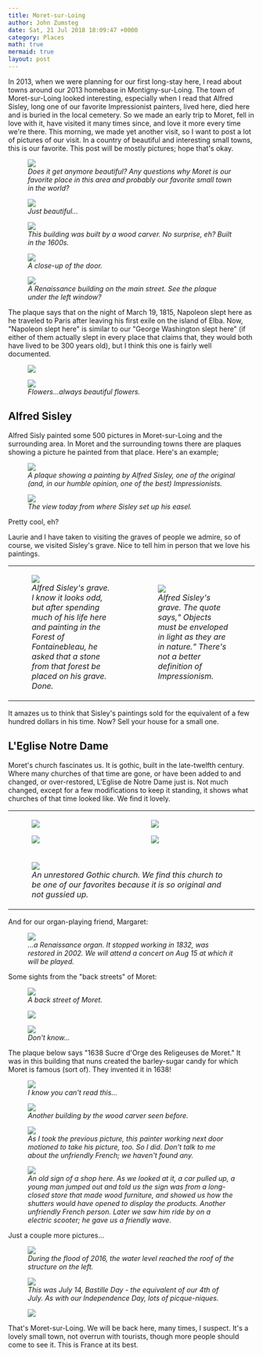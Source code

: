 ```yaml
---
title: Moret-sur-Loing
author: John Zumsteg
date: Sat, 21 Jul 2018 18:09:47 +0000
category: Places
math: true
mermaid: true
layout: post
---
```

In 2013, when we were planning for our first long-stay here, I read about towns around our 2013 homebase in Montigny-sur-Loing. The town of Moret-sur-Loing looked interesting, especially when I read that Alfred Sisley, long one of our favorite Impressionist painters, lived here, died here and is buried in the local cemetery. So we made an early trip to Moret, fell in love with it, have visited it many times since, and love it more every time we're there. This morning, we made yet another visit, so I want to post a lot of pictures of our visit. In a country of beautiful and interesting small towns, this is our favorite. This post will be mostly pictures; hope that's okay.

<figure class = "landscape">
	<img src="{{site.url}}/assets/images/2018/07/DSC05396.jpg"/>
	<figcaption><em>Does it get anymore beautiful? Any questions why Moret is our favorite place in this area and probably our favorite small town in the world?</em></figcaption>
</figure>



<figure class = "landscape">
	<img src="{{site.url}}/assets/images/2018/07/DSC05580.jpg"/>
	<figcaption><em>Just beautiful...</em></figcaption>
</figure>



<figure class = "landscape">
	<img src="{{site.url}}/assets/images/2018/07/DSC05494.jpg"/>
	<figcaption><em>This building was built by a wood carver. No surprise, eh? Built in the 1600s.</em></figcaption>
</figure>



<figure class = "portrait">
	<img src="{{site.url}}/assets/images/2018/07/DSC05493.jpg"/>
	<figcaption><em>A close-up of the door.</em></figcaption>
</figure>



<figure class = "portrait">
	<img src="{{site.url}}/assets/images/2018/07/DSC05498.jpg"/>
	<figcaption><em>A Renaissance building on the main street. See the plaque under the left window?</em></figcaption>
</figure>



The plaque says that on the night of March 19, 1815, Napoleon slept here as he traveled to Paris after leaving his first exile on the island of Elba. Now, "Napoleon slept here" is similar to our "George Washington slept here" (if either of them actually slept in every place that claims that, they would both have lived to be 300 years old), but I think this one is fairly well documented.

<figure class = "landscape">
	<img src="{{site.url}}/assets/images/2018/07/DSC05392.jpg"/>
	<figcaption></figcaption>
</figure>



<figure class = "landscape">
	<img src="{{site.url}}/assets/images/2018/07/DSC05497-1.jpg"/>
	<figcaption><em>Flowers...always beautiful flowers.</em></figcaption>
</figure>


<h2>Alfred Sisley</h2>
Alfred Sisly painted some 500 pictures in Moret-sur-Loing and the surrounding area. In Moret and the surrounding towns there are plaques showing a picture he painted from that place. Here's an example;

<figure class = "landscape">
	<img src="{{site.url}}/assets/images/2018/07/DSC05409.jpg"/>
	<figcaption><em>A plaque showing a painting by Alfred Sisley, one of the original (and, in our humble opinion, one of the best) Impressionists.</em></figcaption>
</figure>



<figure class = "landscape">
	<img src="{{site.url}}/assets/images/2018/07/DSC05410.jpg"/>
	<figcaption><em>The view today from where Sisley set up his easel.</em></figcaption>
</figure>



Pretty cool, eh?

Laurie and I have taken to visiting the graves of people we admire, so of course, we visited Sisley's grave. Nice to tell him in person that we love his paintings.
<table>
<tbody>
<tr>
<td>

<figure class = "portrait">
	<img src="{{site.url}}/assets/images/2018/07/DSC05605.jpg"/>
	<figcaption><em>Alfred Sisley's grave. I know it looks odd, but after spending much of his life here and painting in the Forest of Fontainebleau, he asked that a stone from that forest be placed on his grave. Done.</em></figcaption>
</figure>

</td>
<td>

<figure class = "portrait">
	<img src="{{site.url}}/assets/images/2018/07/DSC05603.jpg"/>
	<figcaption><em>Alfred Sisley's grave. The quote says," Objects must be enveloped in light as they are in nature." There's not a better definition of Impressionism.</em></figcaption>
</figure>

</td>
</tr>
</tbody>
</table>
It amazes us to think that Sisley's paintings sold for the equivalent of a few hundred dollars in his time. Now? Sell your house for a small one.
<h2>L'Eglise Notre Dame</h2>
Moret's church fascinates us. It is gothic, built in the late-twelfth century. Where many churches of that time are gone, or have been added to and changed, or over-restored, L'Eglise de Notre Dame just is. Not much changed, except for a few modifications to keep it standing, it shows what churches of that time looked like. We find it lovely.
<table>
<tbody>
<tr>
<td><figure class = "portrait">
	<img src="{{site.url}}/assets/images/2018/07/DSC05575.jpg"/>
	<figcaption></figcaption>
</figure>

 <figure class = "portrait">
	<img src="{{site.url}}/assets/images/2018/07/DSC05557.jpg"/>
	<figcaption></figcaption>
</figure>

</td>
<td><figure class = "portrait">
	<img src="{{site.url}}/assets/images/2018/07/DSC05555.jpg"/>
	<figcaption></figcaption>
</figure>

 <figure class = "portrait">
	<img src="{{site.url}}/assets/images/2018/07/DSC05550.jpg"/>
	<figcaption></figcaption>
</figure>

</td>
</tr>
<tr>
<td colspan="2">

<figure class = "landscape">
	<img src="{{site.url}}/assets/images/2018/07/DSC05538.jpg"/>
	<figcaption><em>An unrestored Gothic church. We find this church to be one of our favorites because it is so original and not gussied up.</em></figcaption>
</figure>

</td>
<td></td>
</tr>
</tbody>
</table>
And for our organ-playing friend, Margaret:

<figure class = "landscape">
	<img src="{{site.url}}/assets/images/2018/07/DSC05517.jpg"/>
	<figcaption><em>...a Renaissance organ. It stopped working in 1832, was restored in 2002. We will attend a concert on Aug 15 at which it will be played.</em></figcaption>
</figure>



Some sights from the "back streets" of Moret:

<figure class = "landscape">
	<img src="{{site.url}}/assets/images/2018/07/DSC05567.jpg"/>
	<figcaption><em>A back street of Moret.</em></figcaption>
</figure>



<figure class = "landscape">
	<img src="{{site.url}}/assets/images/2018/07/DSC05568.jpg"/>
	<figcaption></figcaption>
</figure>



<figure class = "landscape">
	<img src="{{site.url}}/assets/images/2018/07/DSC05569.jpg"/>
	<figcaption><em>Don't know...</em></figcaption>
</figure>



The plaque below says "1638 Sucre d'Orge des Religeuses de Moret." It was in this building that nuns created the barley-sugar candy for which Moret is famous (sort of). They invented it in 1638!

<figure class = "portrait">
	<img src="{{site.url}}/assets/images/2018/07/DSC05559.jpg"/>
	<figcaption><em>I know you can't read this...</em></figcaption>
</figure>



<figure class = "landscape">
	<img src="{{site.url}}/assets/images/2018/07/DSC05561.jpg"/>
	<figcaption><em>Another building by the wood carver seen before.</em></figcaption>
</figure>



<figure class = "landscape">
	<img src="{{site.url}}/assets/images/2018/07/DSC05563.jpg"/>
	<figcaption><em>As I took the previous picture, this painter working next door motioned to take his picture, too. So I did. Don't talk to me about the unfriendly French; we haven't found any.</em></figcaption>
</figure>



<figure class = "landscape">
	<img src="{{site.url}}/assets/images/2018/07/DSC05578.jpg"/>
	<figcaption><em>An old sign of a shop here. As we looked at it, a car pulled up, a young man jumped out and told us the sign was from a long-closed store that made wood furniture, and showed us how the shutters would have opened to display the products. Another unfriendly French person. Later we saw him ride by on a electric scooter; he gave us a friendly wave.</em></figcaption>
</figure>



Just a couple more pictures...

<figure class = "landscape">
	<img src="{{site.url}}/assets/images/2018/07/DSC05405.jpg"/>
	<figcaption><em>During the flood of 2016, the water level reached the roof of the structure on the left.</em></figcaption>
</figure>



<figure class = "landscape">
	<img src="{{site.url}}/assets/images/2018/07/DSC05407.jpg"/>
	<figcaption><em>This was July 14, Bastille Day - the equivalent of our 4th of July. As with our Independence Day, lots of picque-niques.</em></figcaption>
</figure>



<figure class = "landscape">
	<img src="{{site.url}}/assets/images/2018/07/DSC05587.jpg"/>
	<figcaption></figcaption>
</figure>



That's Moret-sur-Loing. We will be back here, many times, I suspect. It's a lovely small town, not overrun with tourists, though more people should come to see it. This is France at its best.
